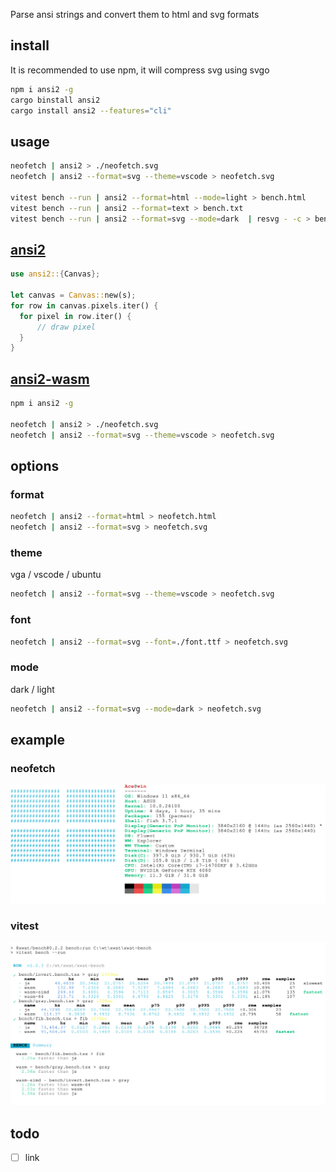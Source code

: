 Parse ansi strings and convert them to html and svg formats

## install
It is recommended to use npm, it will compress svg using svgo
```bash
npm i ansi2 -g
cargo binstall ansi2
cargo install ansi2 --features="cli"
```

## usage
```bash
neofetch | ansi2 > ./neofetch.svg
neofetch | ansi2 --format=svg --theme=vscode > neofetch.svg

vitest bench --run | ansi2 --format=html --mode=light > bench.html
vitest bench --run | ansi2 --format=text > bench.txt
vitest bench --run | ansi2 --format=svg --mode=dark  | resvg - -c > bench.png
```

## [ansi2](./ansi2)

```rs
use ansi2::{Canvas};

let canvas = Canvas::new(s);
for row in canvas.pixels.iter() {
  for pixel in row.iter() {
      // draw pixel
  }
}
```

## [ansi2-wasm](./ansi2-wasm)
```bash
npm i ansi2 -g

neofetch | ansi2 > ./neofetch.svg
neofetch | ansi2 --format=svg --theme=vscode > neofetch.svg

```

## options
### format
```bash
neofetch | ansi2 --format=html > neofetch.html
neofetch | ansi2 --format=svg > neofetch.svg
```

### theme
vga / vscode / ubuntu
```bash
neofetch | ansi2 --format=svg --theme=vscode > neofetch.svg
```
### font
```bash
neofetch | ansi2 --format=svg --font=./font.ttf > neofetch.svg
```

### mode
dark / light
```bash
neofetch | ansi2 --format=svg --mode=dark > neofetch.svg
```

## example
### neofetch

<div align="center">
	<a href="https://github.com/ahaoboy/neofetch">
		<img src="assets/win11.svg">
	</a>
</div>

### vitest
<div align="center">
	<a href="https://github.com/ahaoboy/ansi2">
		<img src="assets/vitest.svg">
	</a>
</div>


## todo

- [ ] link